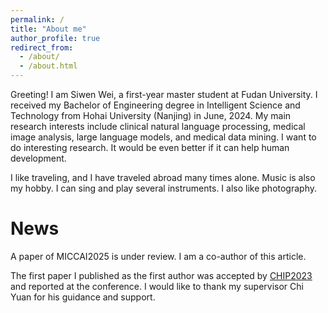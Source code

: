 ```yaml
---
permalink: /
title: "About me"
author_profile: true
redirect_from: 
  - /about/
  - /about.html
---
```

Greeting! I am Siwen Wei, a first-year master student at Fudan University. I received my Bachelor of Engineering degree in Intelligent Science and Technology from Hohai University (Nanjing) in June, 2024. My main research interests include clinical natural language processing, medical image analysis, large language models, and medical data mining. I want to do interesting research. It would be even better if it can help human development.

I like traveling, and I have traveled abroad many times alone. Music is also my hobby. I can sing and play several instruments. I also like photography.


News
======
A paper of MICCAI2025 is under review. I am a co-author of this article.

The first paper I published as the first author was accepted by [CHIP2023](https://link.springer.com/chapter/10.1007/978-981-99-9864-7_18#Sec5) and reported at the conference. I would like to thank my supervisor Chi Yuan for his guidance and support.



